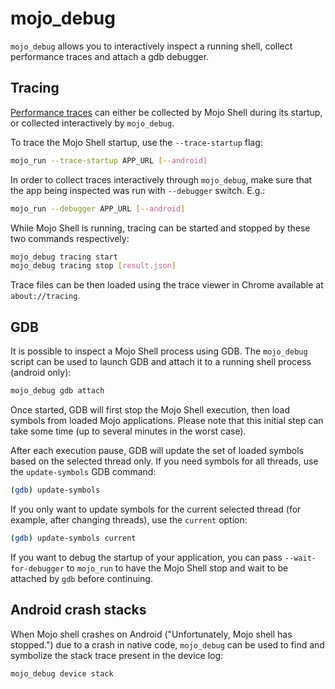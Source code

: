 # mojo_debug

`mojo_debug` allows you to interactively inspect a running shell, collect
performance traces and attach a gdb debugger.

## Tracing
[Performance
traces](https://www.chromium.org/developers/how-tos/trace-event-profiling-tool)
can either be collected by Mojo Shell during its startup, or collected
interactively by `mojo_debug`.

To trace the Mojo Shell startup, use the `--trace-startup` flag:

```sh
mojo_run --trace-startup APP_URL [--android]
```

In order to collect traces interactively through `mojo_debug`, make sure that
the app being inspected was run with `--debugger` switch. E.g.:

```sh
mojo_run --debugger APP_URL [--android]
```

While Mojo Shell is running, tracing can be started and stopped by these two
commands respectively:

```sh
mojo_debug tracing start
mojo_debug tracing stop [result.json]
```

Trace files can be then loaded using the trace viewer in Chrome available at
`about://tracing`.

## GDB
It is possible to inspect a Mojo Shell process using GDB. The `mojo_debug`
script can be used to launch GDB and attach it to a running shell process
(android only):

```sh
mojo_debug gdb attach
```

Once started, GDB will first stop the Mojo Shell execution, then load symbols
from loaded Mojo applications. Please note that this initial step can take some
time (up to several minutes in the worst case).

After each execution pause, GDB will update the set of loaded symbols based on
the selected thread only. If you need symbols for all threads, use the
`update-symbols` GDB command:
```sh
(gdb) update-symbols
```

If you only want to update symbols for the current selected thread (for example,
after changing threads), use the `current` option:
```sh
(gdb) update-symbols current
```

If you want to debug the startup of your application, you can pass
`--wait-for-debugger` to `mojo_run` to have the Mojo Shell stop and wait to be
attached by `gdb` before continuing.

## Android crash stacks
When Mojo shell crashes on Android ("Unfortunately, Mojo shell has stopped.")
due to a crash in native code, `mojo_debug` can be used to find and symbolize
the stack trace present in the device log:

```sh
mojo_debug device stack
```
